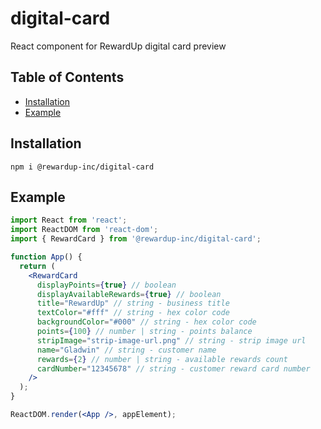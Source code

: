 # digital-card
React component for RewardUp digital card preview

## Table of Contents
- [Installation](#installation)
- [Example](#example)

## Installation
```shell
npm i @rewardup-inc/digital-card
```

## Example
```jsx
import React from 'react';
import ReactDOM from 'react-dom';
import { RewardCard } from '@rewardup-inc/digital-card';

function App() {
  return (
    <RewardCard
      displayPoints={true} // boolean
      displayAvailableRewards={true} // boolean
      title="RewardUp" // string - business title
      textColor="#fff" // string - hex color code
      backgroundColor="#000" // string - hex color code
      points={100} // number | string - points balance
      stripImage="strip-image-url.png" // string - strip image url
      name="Gladwin" // string - customer name
      rewards={2} // number | string - available rewards count
      cardNumber="12345678" // string - customer reward card number
    />
  );
}

ReactDOM.render(<App />, appElement);
```
